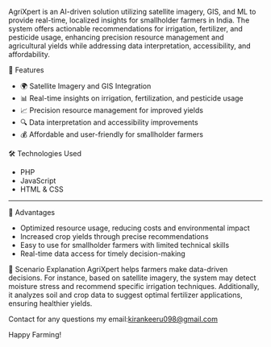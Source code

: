 AgriXpert is an AI-driven solution utilizing satellite imagery, GIS, and ML to provide real-time, localized insights for smallholder farmers in India. The system offers actionable recommendations for irrigation, fertilizer, and pesticide usage, enhancing precision resource management and agricultural yields while addressing data interpretation, accessibility, and affordability.

 🚀 Features
- 🌍 Satellite Imagery and GIS Integration
- 📊 Real-time insights on irrigation, fertilization, and pesticide usage
- 📈 Precision resource management for improved yields
- 🔍 Data interpretation and accessibility improvements
- 💰 Affordable and user-friendly for smallholder farmers


🛠 Technologies Used
- PHP
- JavaScript
- HTML & CSS

---

 🌟 Advantages
- Optimized resource usage, reducing costs and environmental impact
- Increased crop yields through precise recommendations
- Easy to use for smallholder farmers with limited technical skills
- Real-time data access for timely decision-making



 🌾 Scenario Explanation
AgriXpert helps farmers make data-driven decisions. For instance, based on satellite imagery, the system may detect moisture stress and recommend specific irrigation techniques. Additionally, it analyzes soil and crop data to suggest optimal fertilizer applications, ensuring healthier yields.

Contact for any questions my email:kirankeeru098@gmail.com 

Happy Farming! 
